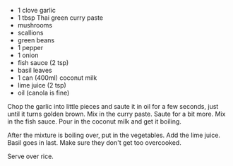   * 1 clove garlic
  * 1 tbsp Thai green curry paste
  * mushrooms
  * scallions
  * green beans
  * 1 pepper
  * 1 onion
  * fish sauce (2 tsp)
  * basil leaves
  * 1 can (400ml) coconut milk
  * lime juice (2 tsp)
  * oil (canola is fine)
 
 Chop the garlic into little pieces and saute it in oil for a few seconds, just until it turns golden brown. Mix in the curry paste. Saute for a bit more. Mix in the fish sauce. Pour in the coconut milk and get it boiling.
 
 After the mixture is boiling over, put in the vegetables. Add the lime juice. Basil goes in last. Make sure they don't get too overcooked.
 
 Serve over rice.
